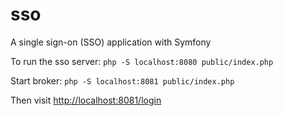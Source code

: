 # sso
A single sign-on (SSO) application with Symfony 

To run the sso server:
```php -S localhost:8080 public/index.php```

Start broker:
```php -S localhost:8081 public/index.php```

Then visit [http://localhost:8081/login](http://localhost:8081/login)
